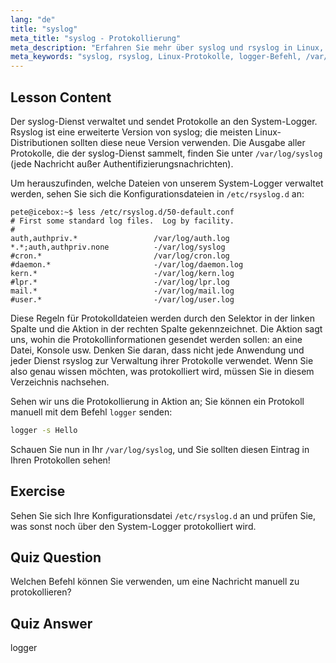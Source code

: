 ```yaml
---
lang: "de"
title: "syslog"
meta_title: "syslog - Protokollierung"
meta_description: "Erfahren Sie mehr über syslog und rsyslog in Linux, wie Sie Systemprotokolle verwalten und den logger-Befehl verwenden. Starten Sie mit diesem anfängerfreundlichen Tutorial!"
meta_keywords: "syslog, rsyslog, Linux-Protokolle, logger-Befehl, /var/log/syslog, Linux-Tutorial, Linux für Anfänger, Systemprotokollierung"
---
```


## Lesson Content

Der syslog-Dienst verwaltet und sendet Protokolle an den System-Logger. Rsyslog ist eine erweiterte Version von syslog; die meisten Linux-Distributionen sollten diese neue Version verwenden. Die Ausgabe aller Protokolle, die der syslog-Dienst sammelt, finden Sie unter `/var/log/syslog` (jede Nachricht außer Authentifizierungsnachrichten).

Um herauszufinden, welche Dateien von unserem System-Logger verwaltet werden, sehen Sie sich die Konfigurationsdateien in `/etc/rsyslog.d` an:

```plaintext
pete@icebox:~$ less /etc/rsyslog.d/50-default.conf
# First some standard log files.  Log by facility.
#
auth,authpriv.*                 /var/log/auth.log
*.*;auth,authpriv.none          -/var/log/syslog
#cron.*                         /var/log/cron.log
#daemon.*                       -/var/log/daemon.log
kern.*                          -/var/log/kern.log
#lpr.*                          -/var/log/lpr.log
mail.*                          -/var/log/mail.log
#user.*                         -/var/log/user.log
```

Diese Regeln für Protokolldateien werden durch den Selektor in der linken Spalte und die Aktion in der rechten Spalte gekennzeichnet. Die Aktion sagt uns, wohin die Protokollinformationen gesendet werden sollen: an eine Datei, Konsole usw. Denken Sie daran, dass nicht jede Anwendung und jeder Dienst rsyslog zur Verwaltung ihrer Protokolle verwendet. Wenn Sie also genau wissen möchten, was protokolliert wird, müssen Sie in diesem Verzeichnis nachsehen.

Sehen wir uns die Protokollierung in Aktion an; Sie können ein Protokoll manuell mit dem Befehl `logger` senden:

```bash
logger -s Hello
```

Schauen Sie nun in Ihr `/var/log/syslog`, und Sie sollten diesen Eintrag in Ihren Protokollen sehen!

## Exercise

Sehen Sie sich Ihre Konfigurationsdatei `/etc/rsyslog.d` an und prüfen Sie, was sonst noch über den System-Logger protokolliert wird.

## Quiz Question

Welchen Befehl können Sie verwenden, um eine Nachricht manuell zu protokollieren?

## Quiz Answer

logger
